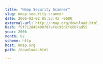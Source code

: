 ```yaml
---
title: "Nmap Security Scanner"
slug: nmap-security-scanner
date: 2006-02-02 05:53:43 -0600
external-url: http://nmap.org/download.html
hash: f9f712840490fd7afec95dcfebb7ad55
year: 2006
month: 02
scheme: http
host: nmap.org
path: /download.html

---
```



